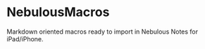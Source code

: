 NebulousMacros
==============

Markdown oriented macros ready to import in Nebulous Notes for iPad/iPhone.